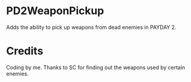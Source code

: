 # PD2WeaponPickup
Adds the ability to pick up weapons from dead enemies in PAYDAY 2.

# Credits
Coding by me. Thanks to SC for finding out the weapons used by certain enemies.